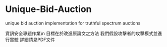 # Unique-Bid-Auction
unique bid auction implementation for truthful spectrum auctions

資訊安全專題作業\n
目標在於改進原論文之方法
我們假設攻擊者的攻擊模式並進行實驗
詳細請見PDF文件
